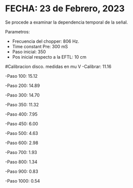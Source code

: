 # FECHA: 23 de Febrero, 2023

Se procede a examinar la dependencia temporal de la señal.

Parametros:

- Frecuencia del chopper: 806 Hz.
- Time constant Pre: 300 mS
- Paso inicial: 350
- Pos inicial respecto a la EFTL: 10 cm

#Calibracion disco.
medidas en mu V
-Calibrar: 11.16

-Paso 100: 15.12

-Paso 200: 14.89

-Paso 300: 14.70

-Paso 350: 11.32

-Paso 400: 7.95

-Paso 450: 6.00

-Paso 500: 4.63

-Paso 600: 2.98

-Paso 700: 1.93

-Paso 800: 1.34

-Paso 900: 0.83

-Paso 1000: 0.54

